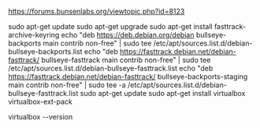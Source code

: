 https://forums.bunsenlabs.org/viewtopic.php?id=8123

sudo apt-get update
sudo apt-get upgrade
sudo apt-get install fasttrack-archive-keyring
echo "deb https://deb.debian.org/debian bullseye-backports main contrib non-free" | sudo tee /etc/apt/sources.list.d/debian-bullseye-backports.list
echo "deb https://fasttrack.debian.net/debian-fasttrack/ bullseye-fasttrack main contrib non-free" | sudo tee /etc/apt/sources.list.d/debian-bullseye-fasttrack.list
echo "deb https://fasttrack.debian.net/debian-fasttrack/ bullseye-backports-staging main contrib non-free" | sudo tee -a /etc/apt/sources.list.d/debian-bullseye-fasttrack.list
sudo apt-get update
sudo apt-get install virtualbox virtualbox-ext-pack

virtualbox --version
